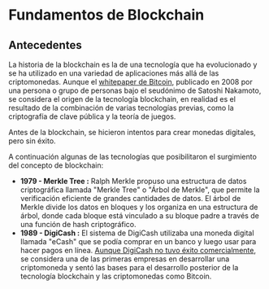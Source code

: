 # Fundamentos de Blockchain

## Antecedentes

La historia de la blockchain es la de una tecnología que ha evolucionado y se ha utilizado en una variedad de aplicaciones más allá de las criptomonedas. Aunque el [whitepaper de Bitcoin](https://bitcoin.org/bitcoin.pdf), publicado en 2008 por una persona o grupo de personas bajo el seudónimo de Satoshi Nakamoto, se considera el origen de la tecnología blockchain, en realidad es el resultado de la combinación de varias tecnologías previas, como la criptografía de clave pública y la teoría de juegos.

Antes de la blockchain, se hicieron intentos para crear monedas digitales, pero sin éxito.

A continuación algunas de las tecnologías que posibilitaron el surgimiento del concepto de blockchain:

* **1979 - Merkle Tree :** Ralph Merkle propuso una estructura de datos criptográfica llamada "Merkle Tree" o "Árbol de Merkle", que permite la verificación eficiente de grandes cantidades de datos. El árbol de Merkle divide los datos en bloques y los organiza en una estructura de árbol, donde cada bloque está vinculado a su bloque padre a través de una función de hash criptográfico.
* **1989 - DigiCash :** El sistema de DigiCash utilizaba una moneda digital llamada "eCash" que se podía comprar en un banco y luego usar para hacer pagos en línea. [Aunque DigiCash no tuvo éxito comercialmente](https://www.forbes.com/forbes/1999/1101/6411390a.html?sh=3bb4cf96715f), se considera una de las primeras empresas en desarrollar una criptomoneda y sentó las bases para el desarrollo posterior de la tecnología blockchain y las criptomonedas como Bitcoin.

